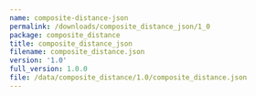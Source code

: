```yaml
---
name: composite-distance-json
permalink: /downloads/composite_distance_json/1_0
package: composite_distance
title: composite_distance_json
filename: composite_distance.json
version: '1.0'
full_version: 1.0.0
file: /data/composite_distance/1.0/composite_distance.json
---
```

